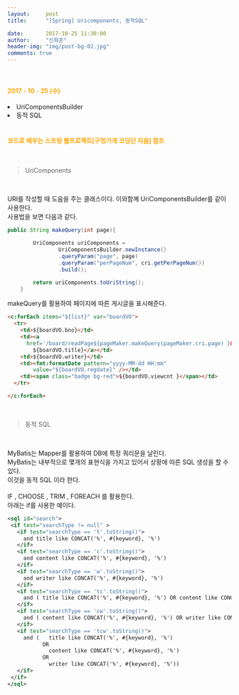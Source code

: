 ```yaml
---
layout:     post
title:      "[Spring] Uricomponents, 동적SQL"

date:       2017-10-25 11:30:00
author:     "신희준"
header-img: "img/post-bg-02.jpg"
comments: true
---
```


<meta name="description" content="Spring스프링 애너테이션 Annotation정리 @Autowired,@Qualifier,@Resource,@Component,@PostConstruct,@Aspect
,@AOP,@POINTCUT,@AROUND,@ADVICE,@RequestMapping,@REPOSITORY,@SERVICE,@COMPONENT
">

<br>
<H4 style ="font-weight:bold; color : orange">2017 - 10 - 25 (수)</H4>
<li>UriComponentsBuilder</li>
<li>동적 SQL</li>

<br>
<H4 style ="font-weight:bold; color:orange;">코드로 배우는 스프링 웹프로젝트[구멍가게 코딩단 지음] 참조</H4>
<br>


>UriComponents

<br>
<p style = "font-size:14px">
URI를 작성할 때 도음을 주는 클래스이다. 이와함꼐 UriComponentsBuilder를 같이 사용한다.
<br>
사용법을 보면 다음과 같다.
</p>

~~~java
public String makeQuery(int page){

		UriComponents uriComponents =
	            UriComponentsBuilder.newInstance()
	            .queryParam("page", page)
	            .queryParam("perPageNum", cri.getPerPageNum())
	            .build();	            

		return uriComponents.toUriString();
	}
~~~

<p style = "font-size:14px">
makeQuery를 활용하여 페이지에 따른 게시글을 표시해준다.
</p>

~~~html
<c:forEach items="${list}" var="boardVO">
  <tr>
    <td>${boardVO.bno}</td>
    <td><a
      href='/board/readPage${pageMaker.makeQuery(pageMaker.cri.page) }&bno=${boardVO.bno}'>
        ${boardVO.title}</a></td>
    <td>${boardVO.writer}</td>
    <td><fmt:formatDate pattern="yyyy-MM-dd HH:mm"
        value="${boardVO.regdate}" /></td>
    <td><span class="badge bg-red">${boardVO.viewcnt }</span></td>
  </tr>

</c:forEach>
~~~

<br>

>동적 SQL

<br>
<p style = "font-size:14px">
MyBatis는 Mapper를 활용하여 DB에 특정 쿼리문을 날린다.
<br>
MyBatis는 내부적으로 몇개의 표현식을 가지고 있어서 상황에 따른 SQL 생성을 할 수 있다.
<br>
이것을 동적 SQL 이라 한다.
<br><br>
IF , CHOOSE , TRIM , FOREACH 를 활용한다.
<br>
아래는 if를 사용한 예이다.
</p>

~~~xml
<sql id="search">
 <if test="searchType != null" >
   <if test="searchType == 't'.toString()">
     and title like CONCAT('%', #{keyword}, '%')
   </if>
   <if test="searchType == 'c'.toString()">
     and content like CONCAT('%', #{keyword}, '%')
   </if>
   <if test="searchType == 'w'.toString()">
     and writer like CONCAT('%', #{keyword}, '%')
   </if>     
   <if test="searchType == 'tc'.toString()">
     and ( title like CONCAT('%', #{keyword}, '%') OR content like CONCAT('%', #{keyword}, '%'))
   </if>        
   <if test="searchType == 'cw'.toString()">
     and ( content like CONCAT('%', #{keyword}, '%') OR writer like CONCAT('%', #{keyword}, '%'))
   </if>        
   <if test="searchType == 'tcw'.toString()">
     and (   title like CONCAT('%', #{keyword}, '%')
           OR
             content like CONCAT('%', #{keyword}, '%')
           OR
             writer like CONCAT('%', #{keyword}, '%'))
   </if>              
 </if>  
</sql>
~~~
